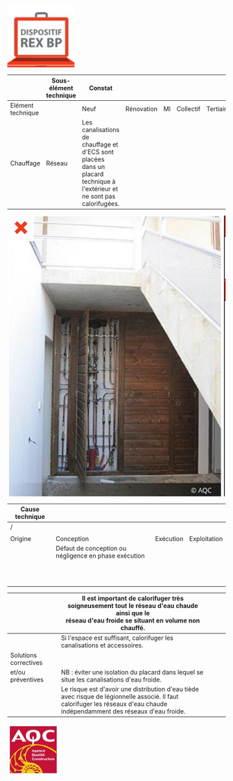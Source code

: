 ![](<images/Réseau ECS - Non qualité/_page_0_Picture_1.jpeg>)

|                   | Sous- élément<br>technique | Constat                                                                                                                      |            |    |           |           |
|-------------------|----------------------------|------------------------------------------------------------------------------------------------------------------------------|------------|----|-----------|-----------|
| Elément technique |                            | Neuf                                                                                                                         | Rénovation | MI | Collectif | Tertiaire |
| Chauffage         | Réseau                     | Les canalisations de chauffage et d'ECS sont placées dans un<br>placard technique à l'extérieur et ne sont pas calorifugées. |            |    |           |           |

![](<images/Réseau ECS - Non qualité/_page_0_Picture_3.jpeg>)

| Cause technique |                                                       |           |              |
|-----------------|-------------------------------------------------------|-----------|--------------|
| /               |                                                       |           |              |
|                 |                                                       |           |              |
| Origine         | Conception                                            | Exécution | Exploitation |
|                 | Défaut de conception ou négligence en phase exécution |           |              |
|                 |                                                       |           |              |
|                 |                                                       |           |              |
|                 |                                                       |           |              |
|                 |                                                       |           |              |
|                 |                                                       |           |              |
|                 |                                                       |           |              |
|                 |                                                       |           |              |
|                 |                                                       |           |              |
|                 |                                                       |           |              |
|                 |                                                       |           |              |
|                 |                                                       |           |              |

|                       | Il est important de calorifuger très soigneusement tout le réseau d'eau chaude ainsi que le<br>réseau d'eau froide se situant en volume non chauffé.                            |  |  |  |
|-----------------------|---------------------------------------------------------------------------------------------------------------------------------------------------------------------------------|--|--|--|
|                       | Si l'espace est suffisant, calorifuger les canalisations et accessoires.                                                                                                        |  |  |  |
| Solutions correctives |                                                                                                                                                                                 |  |  |  |
| et/ou préventives     | NB : éviter une isolation du placard dans lequel se situe les canalisations d'eau froide.                                                                                       |  |  |  |
|                       | Le risque est d'avoir une distribution d'eau tiède avec risque de légionnelle associé. Il faut<br>calorifuger les réseaux d'eau chaude indépendamment des réseaux d'eau froide. |  |  |  |

![](<images/Réseau ECS - Non qualité/_page_0_Picture_8.jpeg>)